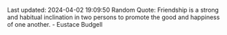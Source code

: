 Last updated: 2024-04-02 19:09:50
Random Quote: Friendship is a strong and habitual inclination in two persons to promote the good and happiness of one another. - Eustace Budgell